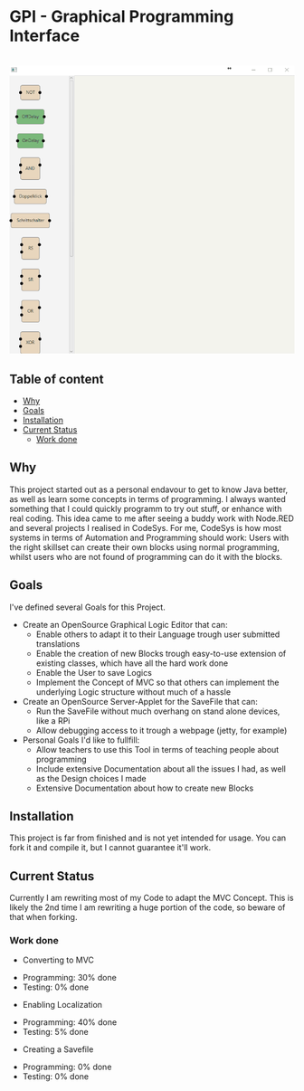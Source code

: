 # GPI - Graphical Programming Interface

<p align="center">
  <img src="pictures/PGI_V0.3.gif"/>
</p>

## Table of content

- [Why](#Reasoning)
- [Goals](#Goals)
- [Installation](#Installation)
- [Current Status](#Current-Status)
  - [Work done](#Work-done)

## Why

This project started out as a personal endavour to get to know Java better, as well as learn some concepts in terms of programming. 
I always wanted something that I could quickly programm to try out stuff, or enhance with real coding. This idea came to me after seeing a buddy work with Node.RED and several projects I realised in CodeSys. 
For me, CodeSys is how most systems in terms of Automation and Programming should work: Users with the right skillset can create their own blocks using normal programming, whilst users who are not found of programming can do it with the blocks.

## Goals

I've defined several Goals for this Project.

* Create an OpenSource Graphical Logic Editor that can:
  - Enable others to adapt it to their Language trough user submitted translations
  - Enable the creation of new Blocks trough easy-to-use extension of existing classes, which have all the hard work done
  - Enable the User to save Logics
  - Implement the Concept of MVC so that others can implement the underlying Logic structure without much of a hassle
* Create an OpenSource Server-Applet for the SaveFile that can:
  - Run the SaveFile without much overhang on stand alone devices, like a RPi
  - Allow debugging access to it trough a webpage (jetty, for example)
* Personal Goals I'd like to fullfill:
  - Allow teachers to use this Tool in terms of teaching people about programming
  - Include extensive Documentation about all the issues I had, as well as the Design choices I made
  - Extensive Documentation about how to create new Blocks

## Installation

This project is far from finished and is not yet intended for usage. You can fork it and compile it, but I cannot guarantee it'll work.

## Current Status

Currently I am rewriting most of my Code to adapt the MVC Concept. This is likely the 2nd time I am rewriting a huge portion of the code, so beware of that when forking.

### Work done

* Converting to MVC
 - Programming: 30% done
 - Testing:      0% done
* Enabling Localization
 - Programming: 40% done
 - Testing:      5% done
 * Creating a Savefile
  - Programming: 0% done
  - Testing:     0% done


